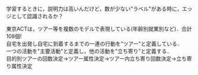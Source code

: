 学習するときに，説明力は高いんだけど，数が少ない"ラベル"がある時に，エッジとして認識されるか？

東京ACTは，ツアー等を複数のモデルで表現している(年齢別就業別など)．合計108個!  
自宅を出発し自宅に到着するまでの一連の行動を"ツアー"と定義している．  
一つの活動を"主要活動"と定義し，他の活動を"立ち寄り"と定義する．  
目的別ツアーの回数決定→ツアー属性決定→ツアー内立ち寄り回数決定→立ち寄り属性決定